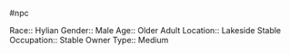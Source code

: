 #npc 

Race:: Hylian
Gender:: Male
Age:: Older Adult
Location:: Lakeside Stable
Occupation:: Stable Owner
Type:: Medium
